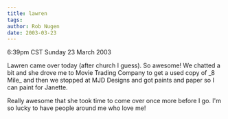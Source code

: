 ```yaml
---
title: lawren
tags: 
author: Rob Nugen
date: 2003-03-23
---
```


<p class=date>6:39pm CST Sunday 23 March 2003</p>

<p>Lawren came over today (after church I guess).  So awesome!  We
chatted a bit and she drove me to Movie Trading Company to get a used
copy of _8 Mile_ and then we stopped at MJD Designs and got paints and
paper so I can paint for Janette.</p>

<p>Really awesome that she took time to come over once more before I
go.  I'm so lucky to have people around me who love me!</p>

